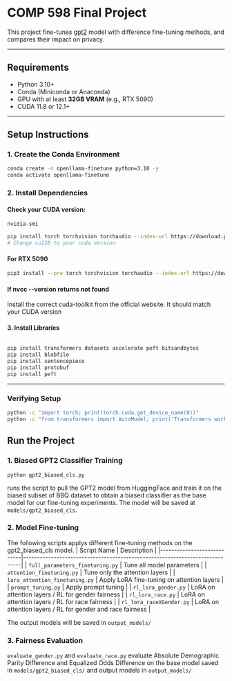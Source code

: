 # COMP 598 Final Project

This project fine-tunes [gpt2](https://huggingface.co/openai-community/gpt2) model with difference fine-tuning methods, and compares their impact on privacy.

---

## Requirements

- Python 3.10+
- Conda (Miniconda or Anaconda)
- GPU with at least **32GB VRAM** (e.g., RTX 5090)
- CUDA 11.8 or 12.1+

---

## Setup Instructions
### 1. Create the Conda Environment

```bash
conda create -n openllama-finetune python=3.10 -y
conda activate openllama-finetune
```

### 2. Install Dependencies
#### Check your CUDA version:
```bash
nvidia-smi
``` 

```bash
pip install torch torchvision torchaudio --index-url https://download.pytorch.org/whl/cu128
# Change cu128 to your cuda version
```

#### For RTX 5090
```bash
pip3 install --pre torch torchvision torchaudio --index-url https://download.pytorch.org/whl/nightly/cu128
```

#### If nvcc --version returns not found
Install the correct cuda-toolkit from the official website. It should match your CUDA version 

#### 3. Install Libraries

```bash

pip install transformers datasets accelerate peft bitsandbytes
pip install blobfile
pip install sentencepiece
pip install protobuf
pip install peft
```
---

### Verifying Setup

```bash
python -c "import torch; print(torch.cuda.get_device_name(0))"
python -c "from transformers import AutoModel; print('Transformers working!')"
```

## Run the Project
### 1. Biased GPT2 Classifier Training
```
python gpt2_biased_cls.py
```
runs the script to pull the GPT2 model from HuggingFace and train it on the biased subset of BBQ dataset to obtain a biased classifier as the base model for our fine-tuning experiments. The model will be saved at `models/gpt2_biased_cls`.

### 2. Model Fine-tuning
The following scripts applys different fine-tuning methods on the gpt2_biased_cls model.
| Script Name                 | Description                                                                 |
|----------------------------|-----------------------------------------------------------------------------|
| `full_parameters_finetuning.py`   | Tune all model parameters                                                 |
| `attention_finetuning.py`         | Tune only the attention layers                                            |
| `lora_attention_finetuning.py`    | Apply LoRA fine-tuning on attention layers                                |
| `prompt_tuning.py`                | Apply prompt tuning                                                       |
| `rl_lora_gender.py`              | LoRA on attention layers / RL for gender fairness |
| `rl_lora_race.py`               | LoRA on attention layers / RL for race fairness |
| `rl_lora_raceXGender.py`        | LoRA on attention layers / RL for gender and race fairness  |

The output models will be saved in `output_models/`

### 3. Fairness Evaluation
`evaluate_gender.py` and `evaluate_race.py` evaluate Absolute Demographic Parity Difference and Equalized Odds Difference on the base model saved in `models/gpt2_biased_cls/` and output models in `output_models/`
